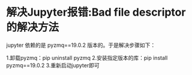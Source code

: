 # 解决Jupyter报错:Bad file descriptor的解决方法

 jupyter 依赖的是 pyzmq==19.0.2 版本的。于是解决步骤如下：

1.卸载pyzmq：pip uninstall pyzmq
2.安装指定版本的库：pip install pyzmq==19.0.2
3.重新启动jupyter即可

